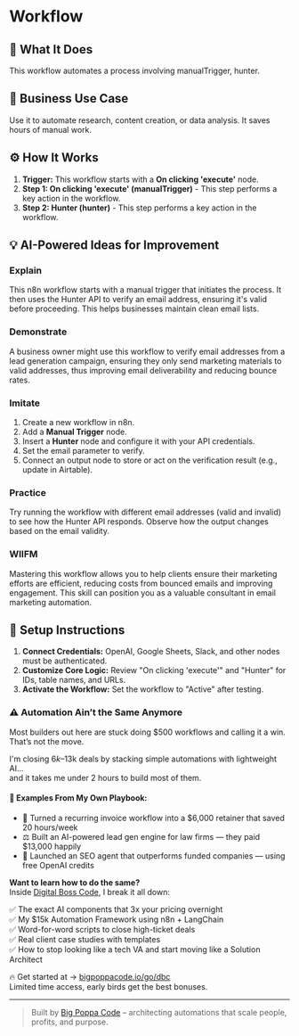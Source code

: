 # Workflow

## 🚀 What It Does
This workflow automates a process involving manualTrigger, hunter.

## 💼 Business Use Case
Use it to automate research, content creation, or data analysis. It saves hours of manual work.

## ⚙️ How It Works
1.  **Trigger:** This workflow starts with a **On clicking 'execute'** node.
2. **Step 1: On clicking 'execute' (manualTrigger)** - This step performs a key action in the workflow.
3. **Step 2: Hunter (hunter)** - This step performs a key action in the workflow.

## 💡 AI-Powered Ideas for Improvement
### Explain
This n8n workflow starts with a manual trigger that initiates the process. It then uses the Hunter API to verify an email address, ensuring it's valid before proceeding. This helps businesses maintain clean email lists.

### Demonstrate
A business owner might use this workflow to verify email addresses from a lead generation campaign, ensuring they only send marketing materials to valid addresses, thus improving email deliverability and reducing bounce rates.

### Imitate
1. Create a new workflow in n8n.
2. Add a **Manual Trigger** node.
3. Insert a **Hunter** node and configure it with your API credentials.
4. Set the email parameter to verify.
5. Connect an output node to store or act on the verification result (e.g., update in Airtable).

### Practice
Try running the workflow with different email addresses (valid and invalid) to see how the Hunter API responds. Observe how the output changes based on the email validity.

### WIIFM
Mastering this workflow allows you to help clients ensure their marketing efforts are efficient, reducing costs from bounced emails and improving engagement. This skill can position you as a valuable consultant in email marketing automation.

## 🔧 Setup Instructions
1. **Connect Credentials:** OpenAI, Google Sheets, Slack, and other nodes must be authenticated.
2. **Customize Core Logic:** Review "On clicking 'execute'" and "Hunter" for IDs, table names, and URLs.
3. **Activate the Workflow:** Set the workflow to "Active" after testing.

### ⚠️ Automation Ain’t the Same Anymore

Most builders out here are stuck doing $500 workflows and calling it a win.  
That’s not the move.  

I'm closing $6k–$13k deals by stacking simple automations with lightweight AI...  
and it takes me under 2 hours to build most of them.

#### 🧠 Examples From My Own Playbook:
- 🔁 Turned a recurring invoice workflow into a $6,000 retainer that saved 20 hours/week  
- ⚖️ Built an AI-powered lead gen engine for law firms — they paid $13,000 happily  
- 🚀 Launched an SEO agent that outperforms funded companies — using free OpenAI credits  

**Want to learn how to do the same?**  
Inside [Digital Boss Code](https://bigpoppacode.io/go/dbc), I break it all down:

✅ The exact AI components that 3x your pricing overnight  
✅ My $15k Automation Framework using n8n + LangChain  
✅ Word-for-word scripts to close high-ticket deals  
✅ Real client case studies with templates  
✅ How to stop looking like a tech VA and start moving like a Solution Architect  

🔥 Get started at → [bigpoppacode.io/go/dbc](https://bigpoppacode.io/go/dbc)  
Limited time access, early birds get the best bonuses.

---
> Built by [Big Poppa Code](https://bigpoppacode.io) – architecting automations that scale people, profits, and purpose.
